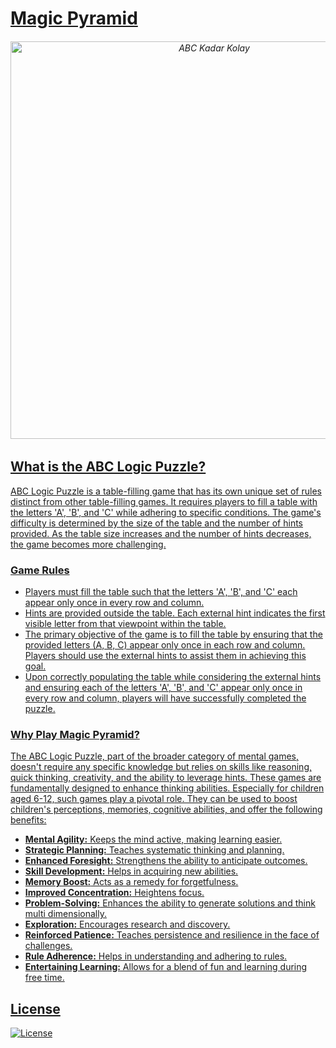 # [Magic Pyramid](https://abc-puzzle.vercel.app)

<h6 align="center">
<a href="https://abc-puzzle.vercel.app/">
<img width="636" alt="ABC Kadar Kolay" src="https://github.com/mustafadalga/abc-logic-puzzle/assets/25087769/38deaaf7-961e-4f2e-bb55-63295c2a5a3d">

</h6>

## What is the ABC Logic Puzzle?
ABC Logic Puzzle is a table-filling game that has its own unique set of rules distinct from other table-filling games. It requires players to fill a table with the letters 'A', 'B', and 'C' while adhering to specific conditions. The game's difficulty is determined by the size of the table and the number of hints provided. As the table size increases and the number of hints decreases, the game becomes more challenging.


### Game Rules
* Players must fill the table such that the letters 'A', 'B', and 'C' each appear only once in every row and column.
* Hints are provided outside the table. Each external hint indicates the first visible letter from that viewpoint within the table.
* The primary objective of the game is to fill the table by ensuring that the provided letters (A, B, C) appear only once in each row and column. Players should use the external hints to assist them in achieving this goal.
* Upon correctly populating the table while considering the external hints and ensuring each of the letters 'A', 'B', and 'C' appear only once in every row and column, players will have successfully completed the puzzle.

### Why Play Magic Pyramid?
The ABC Logic Puzzle, part of the broader category of mental games, doesn't require any specific knowledge but relies on skills like reasoning, quick thinking, creativity, and the ability to leverage hints. These games are fundamentally designed to enhance thinking abilities. Especially for children aged 6-12, such games play a pivotal role. They can be used to boost children's perceptions, memories, cognitive abilities, and offer the following benefits:


* **Mental Agility:** Keeps the mind active, making learning easier.
* **Strategic Planning:** Teaches systematic thinking and planning.
* **Enhanced Foresight:** Strengthens the ability to anticipate outcomes.
* **Skill Development:** Helps in acquiring new abilities.
* **Memory Boost:** Acts as a remedy for forgetfulness.
* **Improved Concentration:** Heightens focus.
* **Problem-Solving:** Enhances the ability to generate solutions and think multi dimensionally.
* **Exploration:** Encourages research and discovery.
* **Reinforced Patience:** Teaches persistence and resilience in the face of challenges.
* **Rule Adherence:** Helps in understanding and adhering to rules.
* **Entertaining Learning:** Allows for a blend of fun and learning during free time.

## License
[![License](https://img.shields.io/badge/LICENSE-GPL--3.0-orange)](https://github.com/mustafadalga/abc-logiz-puzzle/blob/main/LICENSE)
